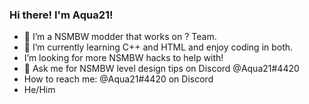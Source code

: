 ### Hi there! I'm Aqua21!
- 🔭 I’m a NSMBW modder that works on ? Team.
- 🌱 I’m currently learning C++ and HTML and enjoy coding in both.
- I’m looking for more NSMBW hacks to help with!
- 💬 Ask me for NSMBW level design tips on Discord @Aqua21#4420
- How to reach me: @Aqua21#4420 on Discord
- He/Him
